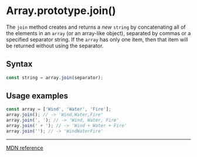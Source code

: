 # Array.prototype.join()

The `join` method creates and returns a _new_ `string` by concatenating all of the elements in an `array` (or an array-like object), separated by commas or a specified separator string.
If the `array` has only one item, then that item will be returned without using the separator.

## Syntax

```js
const string = array.join(separator);
```

## Usage examples

```js
const array = ['Wind', 'Water', 'Fire'];
array.join(); // -> 'Wind,Water,Fire'
array.join(', '); // -> 'Wind, Water, Fire'
array.join(' + '); // -> 'Wind + Water + Fire'
array.join(''); // -> 'WindWaterFire'
```

---

[MDN reference](https://developer.mozilla.org/en-US/docs/Web/JavaScript/Reference/Global_Objects/Array/join)
